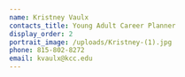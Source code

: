 ```yaml
---
name: Kristney Vaulx
contacts_title: Young Adult Career Planner
display_order: 2
portrait_image: /uploads/Kristney-(1).jpg
phone: 815-802-8272
email: kvaulx@kcc.edu
---
```

